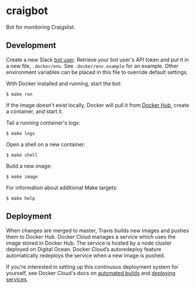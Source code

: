 # craigbot

Bot for monitoring Craigslist.

## Development

Create a new Slack [bot user](https://api.slack.com/bot-users). Retrieve your bot user's API token and put it in a new file, `.docker/env`. See `.docker/env.example` for an example. Other environment variables can be placed in this file to override default settings.

With Docker installed and running, start the bot:

```
$ make run
```

If the image doesn't exist locally, Docker will pull it from [Docker Hub](https://hub.docker.com/r/rlucioni/craigbot/), create a container, and start it.

Tail a running container's logs:

```
$ make logs
```

Open a shell on a new container:

```
$ make shell
```

Build a new image:

```
$ make image
```

For information about additional Make targets:

```
$ make help
```

## Deployment

When changes are merged to master, Travis builds new images and pushes them to Docker Hub. Docker Cloud manages a service which uses the image stored in Docker Hub. The service is hosted by a node cluster deployed on Digital Ocean. Docker Cloud’s autoredeploy feature automatically redeploys the service when a new image is pushed.

If you're interested in setting up this continuous deployment system for yourself, see Docker Cloud's docs on [automated builds](https://docs.docker.com/docker-cloud/builds/automated-build/) and [deploying services](https://docs.docker.com/docker-cloud/getting-started/).
